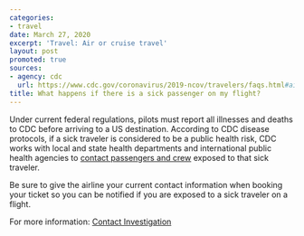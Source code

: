 ```yaml
---
categories:
- travel
date: March 27, 2020
excerpt: 'Travel: Air or cruise travel'
layout: post
promoted: true
sources:
- agency: cdc
  url: https://www.cdc.gov/coronavirus/2019-ncov/travelers/faqs.html#air-cruise-travel
title: What happens if there is a sick passenger on my flight?
---
```


Under current federal regulations, pilots must report all illnesses and deaths to CDC before arriving to a US destination. According to CDC disease protocols, if a sick traveler is considered to be a public health risk, CDC works with local and state health departments and international public health agencies to [contact passengers and crew](https://www.cdc.gov/quarantine/contact-investigation.html) exposed to that sick traveler.

Be sure to give the airline your current contact information when booking your ticket so you can be notified if you are exposed to a sick traveler on a flight.

For more information: [Contact Investigation](https://www.cdc.gov/quarantine/contact-investigation.html)
